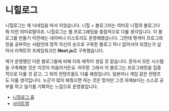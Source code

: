 # 니힐로그
니힐로그는 제 닉네임을 따서 지었습니다. 니힐 + 블로그라는 의미로 니힐의 블로그다 뭐 이런 의미로말이죠. 니힐로그는 웹 프로그래밍을 중점적으로 다룰 생각입니다. 이 블로그를 만들기 이전에는 네이버나 티스토리도 운영해봤습니다. 그런데 명색이 프로그래밍을 공부하는 사람인데 정작 자신의 손으로 구축한 블로그 하나 없어서야 되겠는가 싶어서 리액트의 프레임워크인 **Next.js**로 구축했습니다.

제가 운영했던 다른 블로그들에 비해 더욱 애착이 생길 것 같습니다. 혼자서 모든 시스템을 구축해본 것은 이것이 처음이거든요. 아무튼 그래서 이 블로그는 프로그래밍을 집중적으로 다룰 것 같고, 그 외의 컨텐츠들도 다룰 예정입니다. 일본어나 게임 같은 컨텐츠도 다룰 생각입니다. 누군가 많이 봐줬으면 하는 것은 맞지만 그것 자체보다는 스스로 공부를 하고 일기를 기록하는 느낌으로 운영중입니다.

* [니힐로그 홈](https://nihilog.github.io)
* [사이트맵](https://nihilog.github.io/sitemap.xml)